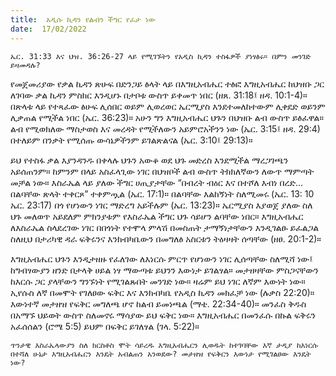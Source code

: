 ```yaml
---
title:  አዲሱ ኪዳን የልብን ችግር የፈታ ነው
date:  17/02/2022
---
```


`ኤር. 31:33 እና ህዝ. 36:26-27 ላይ የሚገኙትን የአዲስ ኪዳን ተስፋዎች ያነፃፅሩ። በምን መንገድ ይዛመዳሉ?`

የመጀመሪያው የቃል ኪዳን ጽሁፍ በድንጋይ ፅላት ላይ በእግዚአብሔር ተፅፎ እግዚአብሔር ከህዝቡ ጋር ለገባው ቃል ኪዳን ምስክር እንዲሆኑ በታቦቱ ውስጥ ይቀመጥ ነበር (ዘጸ. 31:18፤ ዘዳ. 10:1-4)። በጽላቱ ላይ የተጻፈው ፅሁፍ ሊሰበር ወይም ሊወረወር ኤርሚያስ እንደተመለከተውም ሊቀደድ ወይንም ሊቃጠል የሚችል ነበር (ኤር. 36:23)። አሁን ግን እግዚአብሔር ህጉን በህዝቡ ልብ ውስጥ ይፅፈዋል። ልብ የሚወክለው ማስታወስ እና መረዳት የሚችለውን አይምሮአችንን ነው (ኤር. 3:15፤ ዘዳ. 29:4) በተለይም በንቃት የሚሰጡ ውሳኔዎችንም ይገልጽልናል (ኤር. 3:10፤ 29:13)።

ይህ የተስፋ ቃል እያንዳንዱ በቀላሉ ህጉን አውቆ ወደ ህጉ መድረስ እንደሚችል ማረጋገጫን አይሰጠንም። ከምንም በላይ አስፈላጊው ነገር በህዝቦች ልብ ውስጥ ትክክለኛውን ለውጥ ማምጣት መቻል ነው። እስራኤል ላይ ያለው ችግር ሀጢያታቸው “በብረት ብዕር እና በተሾለ እብነ በረድ… በልባቸው ጽላት ተቀርጾ” ተቀምጧል (ኤር. 17:1)። በልባቸው እልከኝነት ስለሚመሩ (ኤር. 13: 10 ኤር. 23:17) በጎ የሆነውን ነገር ማድረግ አይችሉም (ኤር. 13:23)። ኤርሚያስ እያወጀ ያለው ስለ ህጉ መለወጥ አይደለም ምክንያቱም የእስራኤል ችግር ህጉ ሳይሆን ልባቸው ነበር። እግዚአብሔር ለእስራኤል ስላደረገው ነገር በበጎነት የተሞላ ምላሽ በመስጠት ታማኝነታቸውን እንዲገልፁ ይፈልጋል ስለዚህ በታሪካዊ ዳራ ፍቅሩንና እንክብካቤውን በመግለፅ አስርቱን ትዕዛዛት ሰጣቸው (ዘፀ. 20:1-2)።

እግዚአብሔር ህጉን እንዲታዘዙ የፈለገው ለእነርሱ ምርጥ የሆነውን ነገር ሊሰጣቸው ስለሚሻ ነው፤ ከግብፃውያን ዘንድ በታላቅ ሀይል ነፃ ማውጣቱ ይህንን እውነታ ይገልፃል። መታዘዛቸው ምስጋናቸውን ከእርሱ ጋር ያላቸውን ግንኙነት የሚገልጹበት መንገድ ነው። ዛሬም ይህ ነገር ለኛም እውነት ነው። ኢየሱስ ለኛ በመሞት የገለፀው ፍቅር እና እንክብካቤ የአዲስ ኪዳን መክፈቻ ነው (ሉቃስ 22:20)። እውነተኛ መታዘዝ የፍቅር መግለጫ ሆኖ ከልብ ይመነጫል (ማቴ. 22:34-40)። መንፈስ ቅዱስ በአማኙ ህይወት ውስጥ ስለመኖሩ ማሳያው ይህ ፍቅር ነው። እግዚአብሔር በመንፈሱ በኩል ፍቅሩን አፈሰሰልን (ሮሜ 5:5) ይህም በፍቅር ይገለፃል (ገላ. 5:22)።

`ጥንታዊ እስራኤላውያን ስለ ክርስቶስ ሞት ሳይረዱ እግዚአብሔርን ሊወዱት ከተገባቸው እኛ ታዲያ ከእነርሱ በተሻለ ሁኔታ እግዚአብሔርን እንዴት አብልጠን አንወደው? መታዘዝ የፍቅርን እውነታ የሚገልፀው እንዴት ነው?`